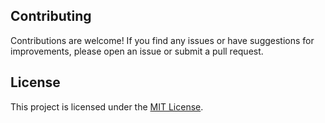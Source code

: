 ## Contributing

Contributions are welcome! If you find any issues or have suggestions for improvements, please open an issue or submit a pull request.

## License

This project is licensed under the [MIT License](LICENSE).
